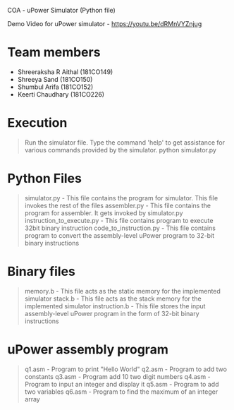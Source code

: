 COA - uPower Simulator (Python file)

Demo Video for uPower simulator - https://youtu.be/dRMnVYZnjug

# Team members
- Shreeraksha R Aithal (181CO149)
- Shreeya Sand (181CO150)
- Shumbul Arifa (181CO152)
- Keerti Chaudhary (181CO226)

# Execution
> Run the simulator file. Type the command 'help' to get assistance for various commands provided by the simulator.
python simulator.py

# Python Files
> simulator.py - This file contains the program for simulator. This file invokes the rest of the files
> assembler.py - This file contains the program for assembler. It gets invoked by simulator.py
> instruction_to_execute.py - This file contains program to execute 32bit binary instruction
> code_to_instruction.py - This file contains program to convert the assembly-level uPower program to 32-bit binary instructions

# Binary files
> memory.b - This file acts as the static memory for the implemented simulator
> stack.b - This file acts as the stack memory for the implemented simulator
> instruction.b - This file stores the input assembly-level uPower program in the form of 32-bit binary instructions

# uPower assembly program
> q1.asm - Program to print "Hello World"
> q2.asm - Program to add two constants
> q3.asm - Program add 10 two digit numbers
> q4.asm - Program to input an integer and display it
> q5.asm - Program to add two variables
> q6.asm - Program to find the maximum of an integer array